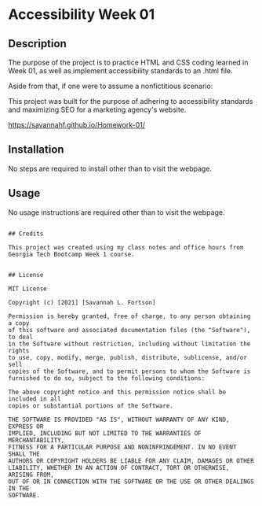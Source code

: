 # Accessibility Week 01

## Description 

The purpose of the project is to practice HTML and CSS coding learned in Week 01, as well as implement accessibility standards to an .html file. 

Aside from that, if one were to assume a nonfictitious scenario:

This project was built for the purpose of adhering to accessibility standards and maximizing SEO for a marketing agency's website. 

https://savannahf.github.io/Homework-01/


## Installation

No steps are required to install other than to visit the webpage. 


## Usage 

No usage instructions are required other than to visit the webpage. 
```

## Credits

This project was created using my class notes and office hours from Georgia Tech Bootcamp Week 1 course. 


## License

MIT License

Copyright (c) [2021] [Savannah L. Fortson]

Permission is hereby granted, free of charge, to any person obtaining a copy
of this software and associated documentation files (the "Software"), to deal
in the Software without restriction, including without limitation the rights
to use, copy, modify, merge, publish, distribute, sublicense, and/or sell
copies of the Software, and to permit persons to whom the Software is
furnished to do so, subject to the following conditions:

The above copyright notice and this permission notice shall be included in all
copies or substantial portions of the Software.

THE SOFTWARE IS PROVIDED "AS IS", WITHOUT WARRANTY OF ANY KIND, EXPRESS OR
IMPLIED, INCLUDING BUT NOT LIMITED TO THE WARRANTIES OF MERCHANTABILITY,
FITNESS FOR A PARTICULAR PURPOSE AND NONINFRINGEMENT. IN NO EVENT SHALL THE
AUTHORS OR COPYRIGHT HOLDERS BE LIABLE FOR ANY CLAIM, DAMAGES OR OTHER
LIABILITY, WHETHER IN AN ACTION OF CONTRACT, TORT OR OTHERWISE, ARISING FROM,
OUT OF OR IN CONNECTION WITH THE SOFTWARE OR THE USE OR OTHER DEALINGS IN THE
SOFTWARE.
